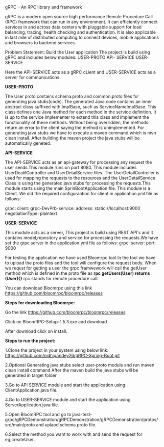gRPC – An RPC library and framework

gRPC is a modern open source high performance Remote Procedure Call (RPC) framework that can run in any environment. It can efficiently connect services in and across data centers with pluggable support for load balancing, tracing, health checking and authentication. It is also applicable in last mile of distributed computing to connect devices, mobile applications and browsers to backend services.

Problem Statement: Build the User application
The project is build using gRPC and includes below modules:
 USER-PROTO
 API- SERVICE 
 USER-SERVICE 
 
 
 Here the API-SERVICE acts as a gRPC cLient and USER-SERVICE acts as a server for communications.
 
**USER-PROTO**
 
 The User proto contains schema.proto and common.proto files for generating java stubs(code). The generated Java code contains an inner abstract class suffixed with ImplBase, such as ServiceNameImplBase. This class defines one Java method for each method in the service definition. It is up to the service implementer to extend this class and implement the functionality of these methods. Without being overridden, the methods return an error to the client saying the method is unimplemented.
For generating java stubs we have to execute a maven command which is mvn clean install. After building the maven project the java stubs will be automatically geneted.


**API-SERVICE**

The API-SERVICE acts as an api-gateway for processing any request the user sends.This module runs on port 8080.
This module includes UserDeatilController and UserDetailService files. The UserDetailController is used for mapping the requests to the resources and the UserDetailService Class is using the generated java stubs for processing the requests.This module starts using the main SprinBootApplication file.
This module is a Client. We did the required configuraation for client in application.yml file as follows:

grpc:
  client:
    grpc-DevPrb-service:
      address: static://localhost:9000
      negotiationType: plaintext
      

**USER-SERVICE**

This module acts as a server, This project is build using REST API's and it contains model,repository and service for processing the requests.We have set the grpc server in the application.yml file as follows:
grpc:
  server:
    port: 9000


For testing the application we have used Bloomrpc tool.In the tool we have to upload the proto files and the tool will configure the request body.
When we requst for getting a user the grpc framwework will call the getUser method which is defined in the proto file as **rpc getUsers(User) returns (User){}**
rpc  stands for remote procedure call.

You can download Bloomrpc using this link  https://github.com/bloomrpc/bloomrpc/releases 

**Steps for downloading Bloomrpc:**

Go the link https://github.com/bloomrpc/bloomrpc/releases

Click on BloomRPC-Setup-1.5.3.exe and download

After download click on install.


**Steps to run the project:**

1.Clone the project in your system using below link:
https://github.com/nidhipandey26/gRPC-Spring-Boot.git

2.Optional Generating java stubs
	select user-proto module and run maven clean install command 
	After the maven build the java stubs will be generated in target folder
	
3.Go to API SERVICE module and start the application using ClientApplication.java file.

4.Go to USER-SERVICE module and start the application using ServerApplication.java file.

5.Open BloomRPC tool and go to java-test-grpc/gRPCDemonstration/gRPCDemonstration/gRPCDemonstration/protos/src/main/proto and uplaod schema.proto file.


6.Select the method you want to work with and send the request for eg,createUser.




 

